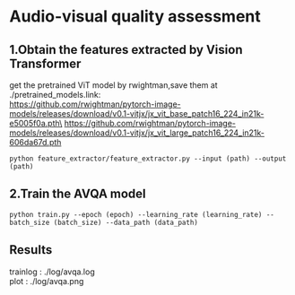 # Audio-visual quality assessment
## 1.Obtain the features extracted by Vision Transformer
get the pretrained ViT model by rwightman\,save them at ./pretrained_models.link:\
https://github.com/rwightman/pytorch-image-models/releases/download/v0.1-vitjx/jx_vit_base_patch16_224_in21k-e5005f0a.pth\
https://github.com/rwightman/pytorch-image-models/releases/download/v0.1-vitjx/jx_vit_large_patch16_224_in21k-606da67d.pth
````
python feature_extractor/feature_extractor.py --input (path) --output (path)
````
## 2.Train the AVQA model
````
python train.py --epoch (epoch) --learning_rate (learning_rate) --batch_size (batch_size) --data_path (data_path)
````
## Results
trainlog : ./log/avqa.log\
plot : ./log/avqa.png
